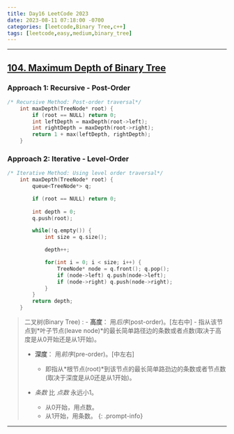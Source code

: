 ```yaml
---
title: Day16 LeetCode 2023
date: 2023-08-11 07:18:00 -0700
categories: [leetcode,Binary Tree,c++]
tags: [leetcode,easy,medium,binary_tree]
---
```



---
## [104. Maximum Depth of Binary Tree](https://leetcode.com/problems/maximum-depth-of-binary-tree/)

### Approach 1: Recursive - Post-Order
```c++
/* Recursive Method: Post-order traversal*/
    int maxDepth(TreeNode* root) {
        if (root == NULL) return 0;
        int leftDepth = maxDepth(root->left);
        int rightDepth = maxDepth(root->right);
        return 1 + max(leftDepth, rightDepth);
    }
```

### Approach 2: Iterative - Level-Order
```c++
/* Iterative Method: Using level order traversal*/
    int maxDepth(TreeNode* root) {
        queue<TreeNode*> q;

        if (root == NULL) return 0;
        
        int depth = 0;
        q.push(root);

        while(!q.empty()) {
            int size = q.size();

            depth++;

            for(int i = 0; i < size; i++) {
                TreeNode* node = q.front(); q.pop();
                if (node->left) q.push(node->left);
                if (node->right) q.push(node->right);
            }
        }
        return depth;
    }
```

> 二叉树(Binary Tree)
> : - **高度**： 用*后序*(post-order)。[左右中]
>       - 指从该节点到*叶子节点(leave node)*的最长简单路径边的条数或者点数(取决于高度是从0开始还是从1开始)。
>   - **深度**： 用*前序*(pre-order)。[中左右]
>       - 即指从*根节点(root)*到该节点的最长简单路劲边的条数或者节点数 (取决于深度是从0还是从1开始)。
>
> - *条数* 比 *点数* 永远小1。
>   - 从0开始，用点数。
>   - 从1开始，用条数。
{: .prompt-info}


> 
---
